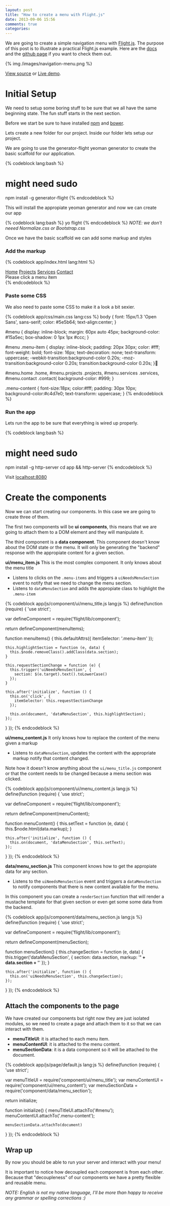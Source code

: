 ```yaml
---
layout: post
title: "How to create a menu with Flight.js"
date: 2013-09-06 15:56
comments: true
categories:
---
```


We are going to create a simple navigation menu with
[Flight.js](http://flightjs.github.io/). The purpose of
this post is to illustrate a practical Flight.js example. Here are the
[docs](https://github.com/flightjs/flight/tree/master/doc) and the [github
page](https://github.com/flightjs/flight)
if you want to check them out.

{% img /images/navigation-menu.png %}

[View source](https://github.com/rogeliog/learn-flight-navigation-menu-demo/tree/gh-pages) or [Live demo](http://rogeliog.github.io/learn-flight-navigation-menu-demo).

# Initial Setup

We need to setup some boring stuff to be sure that we all have the same beginning
state. The fun stuff starts in the next section.

Before we start be sure to have installed [npm]() and [bower]().

Lets create a new folder for our project. Inside our folder lets setup our project.

We are going to use the generator-flight yeoman generator to create the basic scaffold for our application.

{% codeblock lang:bash %}
# might need sudo
npm install -g generator-flight
{% endcodeblock %}

This will install the appropiate yeoman generator and now we can create our app

{% codeblock lang:bash %}
yo flight
{% endcodeblock %}
_NOTE: we don't neeed Normalize.css or Bootstrap.css_

Once we have the basic scaffold we can add some markup and styles

### Add the markup

{% codeblock app/index.html lang:html %}
<div id="main">
  <nav id="menu">
    <a href="#" class="home menu-item">Home</a>
    <a href="#" class="projects menu-item">Projects</a>
    <a href="#" class="services menu-item">Services</a>
    <a href="#" class="contact menu-item">Contact</a>
  </nav>

  <div class="menu-content">
    Please click a menu item
  </div>
</div>
{% endcodeblock %}


### Paste some CSS

We also need to paste some CSS to make it a look a bit sexier.

{% codeblock app/css/main.css lang:css %}
body {
  font: 15px/1.3 'Open Sans', sans-serif;
  color: #5e5b64;
  text-align:center;
}

#menu {
  display: inline-block;
  margin: 60px auto 45px;
  background-color: #15a5ec;
  box-shadow: 0 1px 1px #ccc;
}

#menu .menu-item {
  display: inline-block;
  padding: 20px 30px;
  color: #fff;
  font-weight: bold;
  font-size: 16px;
  text-decoration: none;
  text-transform: uppercase;
  -webkit-transition:background-color 0.20s;
  -moz-transition:background-color 0.20s;
  transition:background-color 0.20s;
}

#menu.home .home,
#menu.projects .projects,
#menu.services .services,
#menu.contact .contact{
  background-color: #999;
}


.menu-content {
  font-size:18px;
  color:#fff;
  padding: 30px 10px;
  background-color:#c4d7e0;
  text-transform: uppercase;
}
{% endcodeblock %}

### Run the app

Lets run the app to be sure that everything is wired up properly.

{% codeblock lang:bash %}
# might need sudo
npm install -g http-server
cd app && http-server
{% endcodeblock %}

Visit [localhost:8080](http://localhost:8080)

# Create the components

Now we can start creating our components. In this case we are going to create
three of them.

The first two components will be **ui components**, this means that we are going
to attach them to a DOM element and they will manipulate it.

The third component is a **data component**. This component doesn't know about the DOM state or the menu.
It will only be generating the "backend" response with the appropiate content for
a given section.

**ui/menu_item.js** This is the most complex component. It only knows about the menu title

  * Listens to clicks on the `.menu-items` and triggers a `uiNeedsMenuSection`
  event to notify that we need to change the menu section.
  * Listens to `dataMenuSection` and adds the appropiate class to highlight the `.menu-item`

{% codeblock app/js/component/ui/menu_title.js lang:js %}
define(function (require) {
  'use strict';

  var defineComponent = require('flight/lib/component');

  return defineComponent(menuItems);

  function menuItems() {
    this.defaultAttrs({
      itemSelector: '.menu-item'
    });

    this.highlightSection = function (e, data) {
      this.$node.removeClass().addClass(data.section);
    }

    this.requestSectionChange = function (e) {
      this.trigger('uiNeedsMenuSection', {
        section: $(e.target).text().toLowerCase()
      });
    }

    this.after('initialize', function () {
      this.on('click', {
        itemSelector: this.requestSectionChange
      });

      this.on(document, 'dataMenuSection', this.highlightSection);
    });
  }
});
{% endcodeblock %}

**ui/menu_content.js** It only knows how to replace the content of the menu given a markup

  * Listens to `dataMenuSection`, updates the content with the appropriate markup notify that content changed.

Note how it doesn't know anything about the `ui/menu_title.js` component or
that the content needs to be changed because a menu section was clicked.

{% codeblock app/js/component/ui/menu_content.js lang:js %}
define(function (require) {
  'use strict';

  var defineComponent = require('flight/lib/component');

  return defineComponent(menuContent);

  function menuContent() {
    this.setText = function (e, data) {
      this.$node.html(data.markup);
    }

    this.after('initialize', function () {
      this.on(document, 'dataMenuSection', this.setText);
    });
  }
});
{% endcodeblock %}

**data/menu_section.js** This component knows how to get the appropiate data for any section.

  * Listens to the `uiNeedsMenuSection` event and triggers a `dataMenuSection` to
  notify components that there is new content available for the menu.

In this component you can create a `renderSection` function that will render a mustache template
for that given section or even get some some data from the backend.

{% codeblock app/js/component/data/menu_section.js lang:js %}
define(function (require) {
  'use strict';

  var defineComponent = require('flight/lib/component');

  return defineComponent(menuSection);

  function menuSection() {
    this.changeSection = function (e, data) {
      this.trigger('dataMenuSection', {
        section: data.section,
        markup: '<b>' + data.section + '</b>'
      });
    }

    this.after('initialize', function () {
      this.on('uiNeedsMenuSection', this.changeSection);
    });
  }
});
{% endcodeblock %}

## Attach the components to the page

We have created our components but right now they are just isolated modules, so
we need to create a page and attach them to it so that we can interact with
them.

* **menuTitleUI**: it is attached to each menu item.
* **menuContentUI**: it is attached to the menu content.
* **menuSectionData**: it is a data component so it will be attached to the document.

{% codeblock app/js/page/default.js lang:js %}
define(function (require) {
  'use strict';

  var menuTitleUI = require('component/ui/menu_title');
  var menuContentUI = require('component/ui/menu_content');
  var menuSectionData = require('component/data/menu_section');

  return initialize;

  function initialize() {
    menuTitleUI.attachTo('#menu');
    menuContentUI.attachTo('.menu-content');

    menuSectionData.attachTo(document)
  }
});
{% endcodeblock %}

## Wrap up

By now you should be able to run your server and interact with your menu!

It is important to notice how decoupled each component is from each other.
Because that "decoupleness" of our components we have a pretty flexible and reusable menu.


*NOTE: English is not my native language, I'll be more than happy to receive any grammar or spelling corrections :)*
